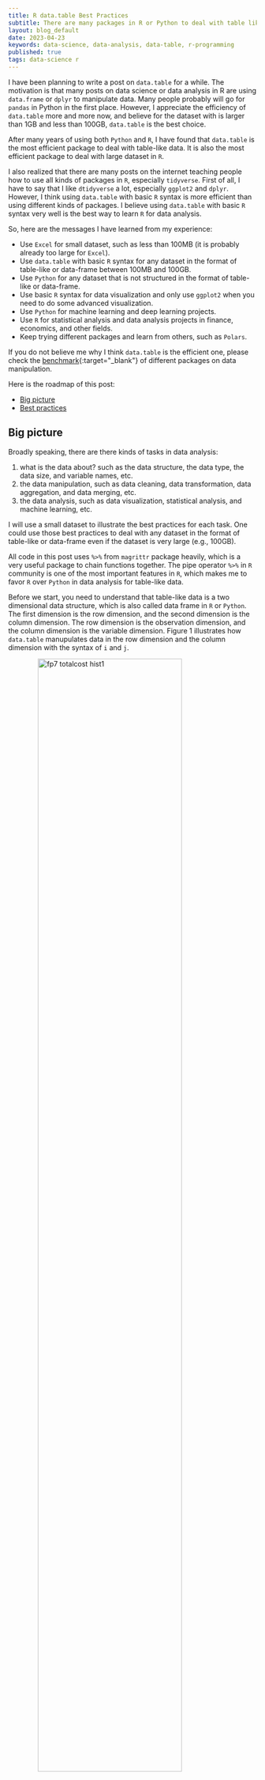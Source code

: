 ```yaml
---
title: R data.table Best Practices
subtitle: There are many packages in R or Python to deal with table like data (or so called data frame), but data.table is probably the most efficient one. Here are some best practices to use data.table.
layout: blog_default
date: 2023-04-23
keywords: data-science, data-analysis, data-table, r-programming
published: true
tags: data-science r 
---
```


I have been planning to write a post on `data.table` for a while. The motivation is that
many posts on data science or data analysis in R are using `data.frame` or `dplyr` to
manipulate data. Many people probably will go for `pandas` in Python in the first place.
However, I appreciate the efficiency of `data.table` more and more now, and believe for the dataset with is larger than 1GB and less than 100GB, `data.table` is the best choice.

After many years of using both `Python` and `R`, I have found that `data.table` is the most efficient package to deal with table-like data. It is also the most efficient package to deal with large dataset in `R`. 

I also realized that there are many posts on the internet teaching people how to use all
kinds of packages in `R`, especially `tidyverse`. First of all, I have to say
that I like `dtidyverse` a lot, especially `ggplot2` and `dplyr`. However, I think
using `data.table` with basic `R` syntax is more efficient than using different kinds 
of packages. I believe using `data.table` with basic `R` syntax very well is the best
way to learn `R` for data analysis.


So, here are the messages I have learned from my experience:


- Use `Excel` for small dataset, such as less than 100MB (it is probably already too large for `Excel`).
- Use `data.table` with basic `R` syntax for any dataset in the format of table-like or data-frame between 100MB and 100GB.
- Use `Python` for any dataset that is not structured in the format of table-like or data-frame.
- Use basic `R` syntax for data visualization and only use `ggplot2` when you need to do some advanced visualization. 
- Use `Python` for machine learning and deep learning projects.
- Use `R` for statistical analysis and data analysis projects in finance, economics, and other fields.
- Keep trying different packages and learn from others, such as `Polars`.

If you do not believe me why I think `data.table` is the efficient one, please  check the [benchmark](https://duckdblabs.github.io/db-benchmark/){:target="_blank"} of different packages on data manipulation.

Here is the roadmap of this post:

- [Big picture](#big-picture)
- [Best practices](#best-practices)


## Big picture

Broadly speaking, there are there kinds of tasks in data analysis:

1. what is the data about? such as the data structure, the data type, the data size, and variable names, etc.
2. the data manipulation, such as data cleaning, data transformation, data aggregation, and data merging, etc.
3. the data analysis, such as data visualization, statistical analysis, and machine learning, etc.

I will use a small dataset to illustrate the best practices for each task. One could use those best practices to deal with any dataset in the format of table-like or data-frame
even if the dataset is very large (e.g., 100GB).

All code in this post uses `%>%` from `magrittr` package heavily, which is a very useful package to chain functions together. The pipe operator `%>%` in `R` community is one of the most important features in `R`, which makes me to favor `R` over `Python` in data analysis for table-like data.

Before we start, you need to understand that table-like data is a two dimensional data structure, which is also called data frame in `R` or `Python`. The first dimension is the row dimension, and the second dimension is the column dimension. The row dimension is the observation dimension, and the column dimension is the variable dimension. Figure 
1 illustrates how `data.table` manupulates data in the row dimension and the column dimension with the syntax of `i` and `j`.

<div class='figure'>
    <img src="/images/blog/R-data-table-illustration.png"
         alt="fp7 totalcost hist1" class="zoom-img"
         style="width: 76%; display: block; margin: 0 auto;"/>
    <div class='caption'>
        <span class='caption-label'>Figure 1.</span> The illustration of LDA from the paper by David Blei (2012). You can click on the image to zoom in.
    </div>
</div>

## Best practices

Let's import key packages and load the dataset. When you do a project, it is better 
to use as less packages as possible because it is easier to debug and maintain the code.
If you have too many packages, the dependencies of the packages may conflict with each other and it also makes the code harder to maintain and debug.

```R
library(data.table)
library(magrittr)
library(knitr)  # for kable, a function to print a table in different formats
library(ggplot2)  # only use it for advanced visualization
# for dplyr, it is recommended to call it as dplyr::filter, dplyr::select, etc.
```

The dataset we will use is based on a survey I did for one of my tutorials. Here is
the [link](https://docs.google.com/forms/d/1VoDT0dknxvx1T_RDILHOYvLH226ZCFMhkUuRtJvyT60/edit){:target="_blank"} to the survey.
It has 10 questions and the answers are in the format of single choice, multiple 
choices, and open answers. The dataset is in the format of table-like data, which is
stored in a [csv file](https://raw.githubusercontent.com/oceanumeric/data-science-go-small/main/Tutorial_01/survey_responses.csv){:target="_blank"}. I added duplicated rows to the dataset as an example of how to deal with duplicated rows.


### structure of the data: the first step 

Every time I got a new dataset, I use three functions to check the structure of the data: `head`, `str`, and `summary`. The `head` function prints the first 6 rows of the dataset. The `str` function prints the structure of the dataset, which includes the data type of each variable. The `summary` function prints the summary statistics of each variable. 

```R
# read data
dt <- fread("https://raw.githubusercontent.com/oceanumeric/data-science-go-small/main/Tutorial_01/survey_responses.csv")


# data structure
str(dt)  # 24 observations of 11 variables
head(dt)  # check the first 6 rows
summary(dt)
```

### missing values are always tricky

To check how many missing values are in the dataset, we can use the `is.na` function. The `is.na` function returns a logical vector with the same length as the dataset. Combining the `is.na` function with `sum` and `sapply` functions, we can check how many missing values are in each variable. 

```R
########## --------- check missing values --------- ###########

# Missing values are tricky as they can be represented in different ways
# such as "", "Na", "NA", "na", "N/A", "n/a", "NA/NaN", "NA/NaN/Na", etc.

# check missing values and print it as a table
sapply(dt, function(x) sum(is.na(x))) %>% kable()

# there is only one missing value in q2?
sapply(dt, function(x) sum(x =="")) %>% kable()
sapply(dt, function(x) sum(x == "Na")) %>% kable()

sapply(dt, function(x) sum(x =="", na.rm = TRUE)) %>% kable()
sapply(dt, function(x) sum(x == "Na", na.rm = TRUE)) %>% kable()

# replace missing values (represented as strings) with NA
dt[dt == ""] <- NA
dt[dt == "Na"] <- NA

sapply(dt, function(x) sum(is.na(x))) %>% kable()
```

### duplicated rows

when it comes to duplicated rows, we are:

- how many duplicated rows are there?
- what are the duplicated rows?

```R
######----------------- check duplicates and NAs -----------------######
# duplicates and NAs are tricky
# you need to check them carefully
# to check duplicates, you need to set up a criteria
# for instance q1 has two answers: yes and no
# many people might answer yes but this does not mean
# they are duplicates
str(survey)

# in our case, we can use the timestamp as the criteria
# to check duplicates

# check how many duplicates
survey %>%
    .[, .N, by = timestamp] %>%
    .[N > 1] %>%
    kable()

# check the duplicates
survey %>%
    .[timestamp == "2023-04-20 23:44:06"] %>%
    kable()

# another way to check duplicates (the best way)
survey %>%
    .[duplicated(timestamp) | duplicated(timestamp, fromLast = TRUE)] %>%
    kable()

# get unique values
survey %>%
    .[!duplicated(timestamp)] %>%
    str()

# or use unique function (the best way)
# when you use unique function, you need put by = "variable_name"
# as unique function is basic R function, whereas 
# duplicated function is data.table function
# which means you can pass variable name to duplicated function
# directly without putting quotation marks
survey %>%
    unique(by = "timestamp") %>%
    str()
```



### column transformation

As it is shown in Figure 1, all column operations are done in the `j` part of the `data.table` syntax.

The `data.table` package provides a very efficient way to manipulate data in the column dimension. The `:=` operator is used to create a new variable. The `:=` operator is very similar to the `=` operator in `R`. The difference is that the `:=` operator does not create a new copy of the dataset. The `:=` operator modifies the dataset in place, which means doing operations on the original dataset. 

If you do not want to modify the original dataset, you can use `.()` to create a new copy of the dataset. One could also use `c(column_name)` to create a new copy of the dataset. 

In summary, here are ways to select and manipulate columns in `data.table`:

- return a new copy of the dataset: 
    - `dt[, .(variable_name1, variable_name2)]`
    - `dt[, c(1, 2, 3:7)]` select the first, second, and the third to the seventh columns
- return a vector of the column: 
    - `dt[, variable_name]`
    - `dt %>% .[, (variable_name)]` the dot `.` represents the dataset

- Create new variable in place (on original dataset)
    - `dt[, new_variable_name := expression]`
    - `dt %>% .[, new_variable_name := expression]` the dot `.` represents the dataset

- Create new variable in a new copy of the dataset
    - `dt[, .(new_variable_name = expression)]`
    - `dt %>% .[, .(new_variable_name = expression)]` the dot `.` represents the dataset

```R
########## --------- column operations --------- ###########

# check structure of dt again
str(dt)

# convert timeStamp to date format by adding a new column
# called dateTime to dt
dt %>%
    .[, dateTime := as.POSIXct(timesStamp, format = "%m/%d/%Y %H:%M:%S")] %>%
    str()

# create a new column called year
dt %>%
    .[, year := format(dateTime, "%Y")] %>%
    # you can also convert it to numeric
    # .[, year := as.numeric(format(dateTime, "%Y"))] %>%
    str()

# select columns and return a new data.table
dt %>%
    .[, .(year, q2, q3)] %>%
    str()

# select q9: 9. Did you try ChatGPT? 
# convert it to lower case
dt %>%
    .[, .(q9 = tolower(q9))] %>% 
    str()

# select columns year, and from q3 to q10
# one needs to know the column index
dt %>%
    .[, c(13, 4:11)] %>%
    str()

# return a vector
dt %>%
    .[, (q7)]
```

Sometimes, we want to do operations on multiple columns based on their names. 
For instance, we want to select all columns with names starting with `q`. For this,
we can use `.SDcols` to select columns based on their names. The `.SDcols` is a
special variable in `data.table` that represents the selected columns. `SD` stands
for Subset of Data.

By combing `.SDcols` with `.SD`, we can:

- select columns based on their names
    - `dt[, .SD, .SDcols = c("q1", "q2", "q3")]`
    - `dt[, .SD, .SDcols = c(1, 2, 3)]`
    - `dt[, .SD, .SDcols = patterns("^q")]` select columns with names starting with "q"
- do operations on the selected columns
    - `dt[, lapply(.SD, mean), .SDcols = c("q1", "q2", "q3")]` compute the mean of columns q1, q2, and q3
    - `dt[, lapply(.SD, tolower), .SDcols = c(1, 2, 3)]` convert all columns to lower case
    - `dt[, lapply(.SD, mean), .SDcols = patterns("^q")]`
- transform the selected columns in place
    - first, select columns with `.SDcols`
    - get column names
    - use `:=` to transform the selected columns in place
 

I provide four examples below to show how to select columns based on different criteria.

```R
# select columns with names starting with "q"
dt %>%
    .[, .SD, .SDcols = grep("^q", names(dt))] %>%
    str()

# or using patterns to select columns
dt %>%
    .[, .SD, .SDcols = patterns("^q")] %>%
    str()

# we can also do operations on multiple columns

# select columns based on their data types == int
dt %>%
    .[, .SD, .SDcols = is.integer] %>% str()

# convert values from q2 to q10 to lower case if they are characters
# return a new data.table
dt %>%
    .[, .SD, .SDcols = is.character] %>%
    .[, lapply(.SD, tolower), .SDcols = patterns("^q")] %>%
    str()

# one of the most powerful features of data.table is that
# we can do operations on multiple columns in place
survey %>%
    .[, .SD, .SDcols = patterns("^q")] %>%
    .[, .SD, .SDcols = is.character] %>%
    names() -> select_col_names

select_col_names

# convert string of selected columns to lower case
survey %>%
    .[, (select_col_names) := lapply(.SD, tolower),
       .SDcols = select_col_names] 

str(survey)
```

I believe the above code covers most of the common operations in data transformation in terms of selecting columns. For columns, we have two
properties: _names and data types_. We can select columns based on their names or data types, or both by using `%>%` to chain multiple operations.

### row transformation

When we talk about row operations, we have two properties: _row indices and row values_. Based on those two properties, we can:

- operate on _row values_ without any row indices, which means passing
the all values in one row to a function.
- operate on _row values_ with row indices, which means
    - we filter the dataset based on some criteria
    - we subset the dataset based on row indices or some criteria

When we do operations on row values, we will use `with` heavily in the pipeline as it could help us to do:

1. call functions on the row values within pipelines
2. call basic plotting functions on the row values within pipelines

```R
######----------------- univariate analysis -----------------######

# q1: have you ever learned regression analysis before?
# q1 answer: yes, no
# it is a categorical variable
# for categorical variables, we can do following analysis:
# 1. frequency table with count or percentage
# 2. bar plot or pie chart

# frequency table with count
survey %>%
    .[, .N, by = q1] %>%
    kable()  # a function to print out the table

# frequency table with percentage
survey %>%
    .[, .N, by = q1] %>%
    .[, percent := N / sum(N) * 100] %>%
    kable(align = "c", digits = 2)

# use basic R function to get the frequency table
survey %>%
    with(table(q1)) %>%
    kable()

# using prop.table function to get the percentage
survey %>%
    with(table(q1)) %>%
    prop.table() %>%
    kable()


# plot the bar chart with table function and barplot function
# set the width and height of the plot
options(repr.plot.width = 8, repr.plot.height = 5)
survey %>%
    with(table(q1)) %>%
    barplot(main = "Did you study the regression analysis before?",
            xlab = "Answer",
            ylab = "Count",
            col = "lightblue")

# plot the pie chart with table function and pie function based on percentage
# add the percentage to the pie chart
# following code was inspired by ChatGPT, which is amazing!
# it uses rainbow color to distinguish the pie chart
# this is new to me, I will try it next time
# it also uses prob.table with a dot, which is brilliant!
survey %>%
    with(table(q1)) %>%
    pie(main = "Did you study the regression analysis before?",
        col = c("lightblue", "lightgreen"),
        labels = paste0(round(prop.table(.) * 100), "%"))

# sometimes you might need ggplot
# ggplot is a powerful package to plot the data
survey %>%
    with(table(q1)) %>%
    data.frame() %>%
    ggplot(aes(x = q1, y = Freq)) +
    geom_bar(stat = "identity", fill = "#2598bf") +
    geom_text(aes(label = Freq),
              vjust = -0.5, size = 4) +
    labs(title = "Did you study the regression analysis before?",
         x = "Answer",
         y = "Count") +
    theme_bw()

# I only use ggplot when I need to plot multiple variables
# against one variable by using facet_wrap
# or any other special plot that is not supported by base R

######----------------- Binomial Distribution -----------------######
# in question 1, we have the following probability table
survey %>%
    with(table(q1)) %>%
    prop.table() %>%
    kable()

# this means the probability of getting yes is 0.708
# the probability of getting no is 0.292
# NOW, assuming our survey data is a sample of the population
# and also representing the population
# we can use binomial distribution to calculate the probability
# of getting yes or no in the population

# binomial distribution with n = 1000
# p = 0.708
# q = 0.292
# rbinom function is used to generate random numbers
# from binomial distribution
# rbinom(1, 10, 0.5) ==  sum(rbionom(10, 1, 0.5))

rbinom(1000, 1, 0.708) %>%
    table() %>%
    prop.table() %>%
    kable()

# the above code simulate 1000 times with p = 0.708
# the simulation is to imitate our survey
# but we need to do inference to the population


# NOW, we are interested the probability of having 60
# or more yes in the population if we have 100 people?
# our parameter of interest is p = 0.708
# our inference is based on the binomial distribution
# we need to use the binomial distribution to calculate
# the probability of getting 60 or more yes in the population
# if we have 100 people
pbinom(59, 100, 0.708, lower.tail = FALSE)

# plot the binomial probability density function
# and cumulative distribution function
n = 100
p = 0.708
x = 0:100
y = dbinom(x, n, p)
y_cum = pbinom(x, n, p)
par(mfrow = c(1, 2))
plot(x, y, type = "h", lwd = 2,
        xlab = "Number of Yes", ylab = "Probability",
        main = "Probability Density Function")
plot(x, y_cum, type = "l", lwd = 2,
        xlab = "Number of Yes", ylab = "Probability",
        main = "Cumulative Distribution Function")
```